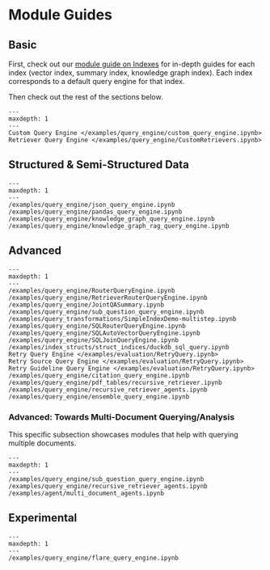 # Module Guides


## Basic

First, check out our [module guide on Indexes](/core_modules/data_modules/index/modules.md) for in-depth guides for each index (vector index, summary index, knowledge graph index). Each index corresponds to a default query engine for that index.

Then check out the rest of the sections below.

```{toctree}
---
maxdepth: 1
---
Custom Query Engine </examples/query_engine/custom_query_engine.ipynb>
Retriever Query Engine </examples/query_engine/CustomRetrievers.ipynb>
```

## Structured & Semi-Structured Data
```{toctree}
---
maxdepth: 1
---
/examples/query_engine/json_query_engine.ipynb
/examples/query_engine/pandas_query_engine.ipynb
/examples/query_engine/knowledge_graph_query_engine.ipynb
/examples/query_engine/knowledge_graph_rag_query_engine.ipynb
```

## Advanced
```{toctree}
---
maxdepth: 1
---
/examples/query_engine/RouterQueryEngine.ipynb
/examples/query_engine/RetrieverRouterQueryEngine.ipynb
/examples/query_engine/JointQASummary.ipynb
/examples/query_engine/sub_question_query_engine.ipynb
/examples/query_transformations/SimpleIndexDemo-multistep.ipynb
/examples/query_engine/SQLRouterQueryEngine.ipynb
/examples/query_engine/SQLAutoVectorQueryEngine.ipynb
/examples/query_engine/SQLJoinQueryEngine.ipynb
/examples/index_structs/struct_indices/duckdb_sql_query.ipynb
Retry Query Engine </examples/evaluation/RetryQuery.ipynb>
Retry Source Query Engine </examples/evaluation/RetryQuery.ipynb>
Retry Guideline Query Engine </examples/evaluation/RetryQuery.ipynb>
/examples/query_engine/citation_query_engine.ipynb
/examples/query_engine/pdf_tables/recursive_retriever.ipynb
/examples/query_engine/recursive_retriever_agents.ipynb
/examples/query_engine/ensemble_query_engine.ipynb
```

### Advanced: Towards Multi-Document Querying/Analysis
This specific subsection showcases modules that help with querying multiple documents.

```{toctree}
---
maxdepth: 1
---
/examples/query_engine/sub_question_query_engine.ipynb
/examples/query_engine/recursive_retriever_agents.ipynb
/examples/agent/multi_document_agents.ipynb
```


## Experimental
```{toctree}
---
maxdepth: 1
---
/examples/query_engine/flare_query_engine.ipynb
```